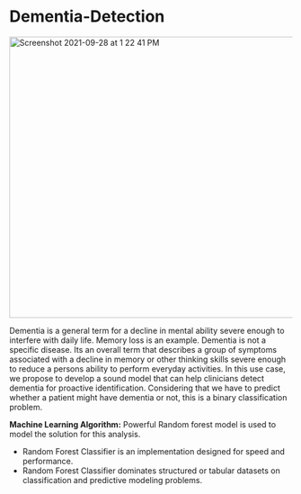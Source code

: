 # Dementia-Detection
<img width="1000" height="500" alt="Screenshot 2021-09-28 at 1 22 41 PM" src="https://user-images.githubusercontent.com/63378154/135046285-70fbc101-127c-44e0-80d1-873c6e922622.png">



Dementia is a general term for a decline in mental ability severe enough to interfere with daily life. Memory loss is an example. Dementia is not a specific disease. Its an overall term that describes a group of symptoms associated with a decline in memory or other thinking skills severe enough to reduce a persons ability to perform everyday activities. In this use case, we propose to develop a sound model that can help clinicians detect dementia for proactive identification. Considering that we have to predict whether a patient might have dementia or not, this is a binary classification problem.

<b>Machine Learning Algorithm:</b>
Powerful Random forest model is used to model the solution for this analysis.

* Random Forest Classifier is an implementation designed for speed and performance.
* Random Forest Classifier dominates structured or tabular datasets on classification and predictive modeling problems.
